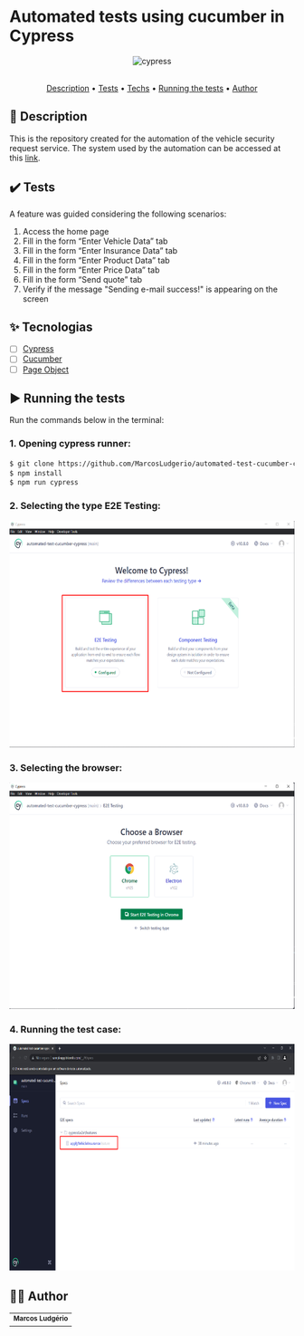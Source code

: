<div style="display: flex; justify-content:center; align-items: center">
<h1>  Automated tests using cucumber in Cypress </h1>
</div>
<div style="display: flex; justify-content:center;">
      <img align="center" alt="cypress" src="https://cloud.githubusercontent.com/assets/1268976/20607953/d7ae489c-b24a-11e6-9cc4-91c6c74c5e88.png" />
</div>
<br />
<p align="center">
 <a href="#desc">Description</a> •
 <a href="#features">Tests</a> •
 <a href="#tecnologias">Techs</a> • 
 <a href="#executando">Running the tests</a> • 
 <a href="#autor">Author</a>
</p>

<div id="desc"/>

## 📝 Description
This is the repository created for the automation of the vehicle security request service. The system used by the automation can be accessed at this [link](http://sampleapp.tricentis.com/101/app.php).

<div id="features" />

## ✔️ Tests
A feature was guided considering the following scenarios:
1. Access the home page
2. Fill in the form “Enter Vehicle Data” tab
3. Fill in the form “Enter Insurance Data” tab
4. Fill in the form “Enter Product Data” tab
5. Fill in the form “Enter Price Data” tab
6. Fill in the form “Send quote” tab
7. Verify if the message "Sending e-mail success!" is appearing on the screen


<div id="tecnologias"/>

## ✨ Tecnologias

-   [ ] [Cypress](https://www.cypress.io/)
-   [ ] [Cucumber](https://cucumber.io/)
-   [ ] [Page Object](https://selenium-python.readthedocs.io/page-objects.html)
  
<div id="executando" />

## ▶️ Running the tests

Run the commands below in the terminal:

### 1. Opening cypress runner:
```sh
$ git clone https://github.com/MarcosLudgerio/automated-test-cucumber-cypress.git
$ npm install
$ npm run cypress
```
### 2. Selecting the type E2E Testing:

<img src="https://raw.githubusercontent.com/MarcosLudgerio/automated-test-cucumber-cypress/main/screenshots/selecting-type-test.png" alt="Select type text" height="400"/>

### 3. Selecting the browser:
<img src="https://raw.githubusercontent.com/MarcosLudgerio/automated-test-cucumber-cypress/main/screenshots/selecting-browser.png" alt="Select the browser" height="400"/>

### 4. Running the test case:
<img src="https://raw.githubusercontent.com/MarcosLudgerio/automated-test-cucumber-cypress/main/screenshots/running-feature.png" alt="Running a test case" height="400"/>

<div id="autor" />

## 👩‍💻 Author 

<table>
   <tr>
     <td style="display: flex; justify-content:center;">
        <a href="https://github.com/MarcosLudgerio">
         <img style="border-radius: 50%;" src="https://avatars0.githubusercontent.com/u/43012976?s=460&u=1163c04d9f35b577063b3f6550ae520c4dd2f866&v=4" width="100px;" alt=""/>
        </a>
        <br/><sub><b>Marcos Ludgério</b></sub>
     </td>
   </tr>
</table>
